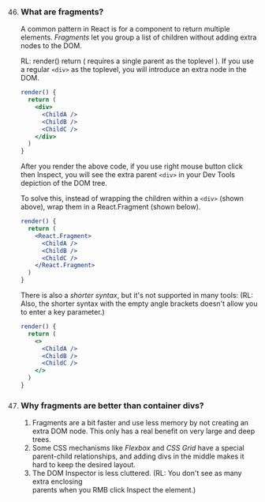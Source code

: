 46. ### What are fragments?

    A common pattern in React is for a component to return multiple elements. *Fragments* let you group a list of children without adding extra nodes to the DOM.  
      
    RL: render() return ( requires a single parent as the toplevel ).  If you use a regular ```<div>``` as the toplevel, you will introduce an extra node in the DOM.  
    
    ```jsx harmony
    render() {
      return (
        <div>
          <ChildA />
          <ChildB />
          <ChildC />
        </div>
      )
    }
    ```
    
    After you render the above code, if you use right mouse button click then Inspect, you will see the extra parent ```<div>``` in your Dev Tools depiction of the DOM tree.  
    
    To solve this, instead of wrapping the children within a ```<div>``` (shown above), wrap them in a React.Fragment (shown below).  

    ```jsx harmony
    render() {
      return (
        <React.Fragment>
          <ChildA />
          <ChildB />
          <ChildC />
        </React.Fragment>
      )
    }
    ```

    There is also a *shorter syntax*, but it's not supported in many tools:  (RL: Also, the shorter syntax with the empty angle brackets doesn't allow you to enter a key parameter.)  

    ```jsx harmony
    render() {
      return (
        <>
          <ChildA />
          <ChildB />
          <ChildC />
        </>
      )
    }
    ```

47. ### Why fragments are better than container divs?

    1. Fragments are a bit faster and use less memory by not creating an extra DOM node. This only has a real benefit on very large and deep trees.
    2. Some CSS mechanisms like *Flexbox* and *CSS Grid* have a special parent-child relationships, and adding divs in the middle makes it hard to keep the desired layout.
    3. The DOM Inspector is less cluttered.  (RL: You don't see as many extra enclosing <div></div> parents when you RMB click Inspect the element.)
